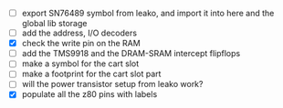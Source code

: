 - [ ] export SN76489 symbol from leako, and import it into here and the global lib storage
- [ ] add the address, I/O decoders
- [x] check the write pin on the RAM
- [ ] add the TMS9918 and the DRAM-SRAM intercept flipflops
- [ ] make a symbol for the cart slot
- [ ] make a footprint for the cart slot part
- [ ] will the power transistor setup from leako work?
- [x] populate all the z80 pins with labels
